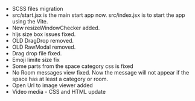 - SCSS files migration
- src/start.jsx is the main start app now. src/index.jsx is to start the app using the Vite.
- New resizeWindowChecker added.
- hljs size box issues fixed.
- OLD DragDrop removed.
- OLD RawModal removed.
- Drag drop file fixed.
- Emoji limite size fix
- Some parts from the space category css is fixed
- No Room messages view fixed. Now the message will not appear if the space has at least a category or room.
- Open Url to image viewer added
- Video media - CSS and HTML update
